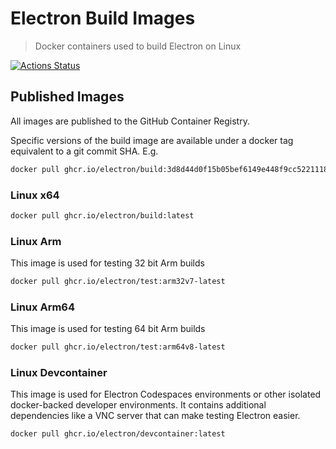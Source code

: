 # Electron Build Images

> Docker containers used to build Electron on Linux

[![Actions Status](https://github.com/electron/build-images/workflows/Build%20and%20Publish%20Docker%20images/badge.svg)](https://github.com/electron/build-images/actions)

## Published Images

All images are published to the GitHub Container Registry.

Specific versions of the build image are available under a docker tag equivalent to a git commit SHA. E.g.

```bash
docker pull ghcr.io/electron/build:3d8d44d0f15b05bef6149e448f9cc522111847e9
```

### Linux x64

```bash
docker pull ghcr.io/electron/build:latest
```

### Linux Arm

This image is used for testing 32 bit Arm builds

```bash
docker pull ghcr.io/electron/test:arm32v7-latest
```

### Linux Arm64

This image is used for testing 64 bit Arm builds

```bash
docker pull ghcr.io/electron/test:arm64v8-latest
```

### Linux Devcontainer

This image is used for Electron Codespaces environments or other isolated docker-backed developer environments.  It contains additional dependencies like a VNC server that can make testing Electron easier.

```bash
docker pull ghcr.io/electron/devcontainer:latest
```
